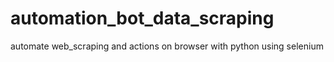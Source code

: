 # automation_bot_data_scraping
automate web_scraping and actions on browser with python using selenium
